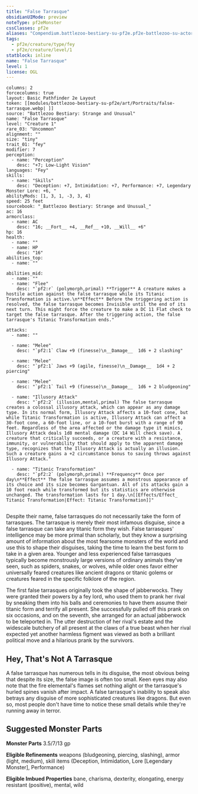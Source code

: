 ```yaml
---
title: "False Tarrasque"
obsidianUIMode: preview
noteType: pf2eMonster
cssClasses: pf2e
aliases: "Compendium.battlezoo-bestiary-su-pf2e.pf2e-battlezoo-su-actors.Actor.ipiHTCn2euSq3j8V" 
tags:
  - pf2e/creature/type/fey
  - pf2e/creature/level/1
statblock: inline
name: "False Tarrasque"
level: 1
license: OGL
---
```


```statblock
columns: 2
forcecolumns: true
layout: Basic Pathfinder 2e Layout
token: [[modules/battlezoo-bestiary-su-pf2e/art/Portraits/false-tarrasque.webp| ]]
source: "Battlezoo Bestiary: Strange and Unusual"
name: "False Tarrasque"
level: "Creature 1"
rare_03: "Uncommon"
alignment: ""
size: "tiny"
trait_01: "fey"
modifier: 7
perception:
  - name: "Perception"
    desc: "+7; Low-Light Vision"
languages: "Fey"
skills:
  - name: "Skills"
    desc: "Deception: +7, Intimidation: +7, Performance: +7, Legendary Monster Lore: +6, "
abilityMods: [1, 3, 1, -3, 3, 4]
speed: 25 feet
sourcebook: "_Battlezoo Bestiary: Strange and Unusual_"
ac: 16
armorclass:
  - name: AC
    desc: "16; __Fort__ +4, __Ref__ +10, __Will__ +6"
hp: 16
health:
  - name: ""
  - name: HP
    desc: "16"
abilities_top:
  - name: ""

abilities_mid:
  - name: ""
  - name: "Flee"
    desc: "`pf2:r` (polymorph,primal) **Trigger** A creature makes a hostile action against the false tarrasque while its Titanic Transformation is active.\n**Effect** Before the triggering action is resolved, the false tarrasque becomes Invisible until the end of its next turn. This might force the creature to make a DC 11 Flat check to target the false tarrasque. After the triggering action, the false tarrasque's Titanic Transformation ends."

attacks:
  - name: ""

  - name: "Melee"
    desc: "`pf2:1` Claw +9 (finesse)\n__Damage__  1d6 + 2 slashing"

  - name: "Melee"
    desc: "`pf2:1` Jaws +9 (agile, finesse)\n__Damage__  1d4 + 2 piercing"

  - name: "Melee"
    desc: "`pf2:1` Tail +9 (finesse)\n__Damage__  1d6 + 2 bludgeoning"

  - name: "Illusory Attack"
    desc: "`pf2:2` (illusion,mental,primal) The false tarrasque creates a colossal illusory attack, which can appear as any damage type. In its normal form, Illusory Attack affects a 10-foot cone, but while Titanic Transformation is active, Illusory Attack can affect a 30-foot cone, a 60-foot line, or a 10-foot burst with a range of 90 feet. Regardless of the area affected or the damage type it mimics, Illusory Attack deals 1d8 mental damage (DC 14 Will check save). A creature that critically succeeds, or a creature with a resistance, immunity, or vulnerability that should apply to the apparent damage type, recognizes that the Illusory Attack is actually an illusion. Such a creature gains a +2 circumstance bonus to saving throws against Illusory Attack."

  - name: "Titanic Transformation"
    desc: "`pf2:2` (polymorph,primal) **Frequency** Once per day\n**Effect** The false tarrasque assumes a monstrous appearance of its choice and its size becomes Gargantuan. All of its attacks gain a 10 foot reach while transformed but its statistics are otherwise unchanged. The transformation lasts for 1 day.\n[[Effects/Effect_ Titanic Transformation|Effect: Titanic Transformation]]"
 
```



Despite their name, false tarrasques do not necessarily take the form of tarrasques. The tarrasque is merely their most infamous disguise, since a false tarrasque can take any titanic form they wish. False tarrasques' intelligence may be more primal than scholarly, but they know a surprising amount of information about the most fearsome monsters of the world and use this to shape their disguises, taking the time to learn the best form to take in a given area. Younger and less experienced false tarrasques typically become monstrously large versions of ordinary animals they've seen, such as spiders, snakes, or wolves, while older ones favor either universally feared creatures like ancient dragons or titanic golems or creatures feared in the specific folklore of the region.

The first false tarrasques originally took the shape of jabberwocks. They were granted their powers by a fey lord, who used them to prank her rival by sneaking them into his balls and ceremonies to have them assume their titanic form and terrify all present. She successfully pulled off this prank on six occasions, and on the seventh, she arranged for an actual jabberwock to be teleported in. The utter destruction of her rival's estate and the widescale butchery of all present at the claws of a true beast when her rival expected yet another harmless figment was viewed as both a brilliant political move and a hilarious prank by the survivors.

## Hey, That's Not A Tarrasque

A false tarrasque has numerous tells in its disguise, the most obvious being that despite its size, the false image is often too small. Keen eyes may also note that the fire elemental's flames set nothing alight or the tarrasque's hurled spines vanish after impact. A false tarrasque's inability to speak also betrays any disguise of more sophisticated creatures like dragons. But even so, most people don't have time to notice these small details while they're running away in terror.

## Suggested Monster Parts

**Monster Parts** 3.5/7/13 gp

**Eligible Refinements** weapons (bludgeoning, piercing, slashing), armor (light, medium), skill items (Deception, Intimidation, Lore \[Legendary Monster\], Performance)

**Eligible Imbued Properties** bane, charisma, dexterity, elongating, energy resistant (positive), mental, wild
